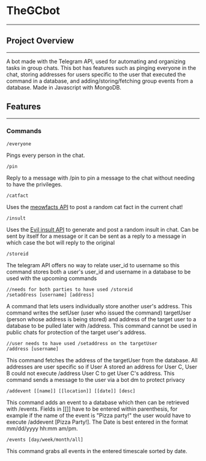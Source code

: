 # TheGCbot
---
## Project Overview
---
A bot made with the Telegram API, used for automating and organizing tasks in group chats. This bot has features such as pinging everyone in the chat, storing addresses for users specific to the user that executed the command in a database, and adding/storing/fetching group events from a database. Made in Javascript with MongoDB.
## Features
---
### Commands
    /everyone
Pings every person in the chat.


    /pin
Reply to a message with /pin to pin a message to the chat without needing to have the privileges.


    /catfact
Uses the [meowfacts API](https://github.com/wh-iterabb-it/meowfacts) to post a random cat fact in the current chat!


    /insult
Uses the [Evil insult API](https://evilinsult.com/) to generate and post a random insult in chat. Can be sent by itself for a message or it can be sent as a reply to a message in which case the bot will reply to the original


    /storeid
The telegram API offers no way to relate user_id to username so this command stores both a user's user_id and username in a database to be used with the upcoming commands


    //needs for both parties to have used /storeid
    /setaddress [username] [address]
A command that lets users individually store another user's address. This command writes the setUser (user who issued the command) targetUser (person whose address is being stored) and address of the target user to a database to be pulled later with /address. This command cannot be used in public chats for protection of the target user's address.


    //user needs to have used /setaddress on the targetUser
    /address [username]


This command fetches the address of the targetUser from the database. All addresses are user specific so if User A stored an address for User C, User B could not execute /address User C to get User C's address. This command sends a message to the user via a bot dm to protect privacy


    /addevent [[name]] [[location]] [[date]] [desc]

This command adds an event to a database which then can be retrieved with /events. Fields in [[]] have to be entered within parenthesis, for example if the name of the event is "Pizza party!" the user would have to execute /addevent [Pizza Party!]. The Date is best entered in the format mm/dd/yyyy hh:mm am/pm.

    /events [day/week/month/all]
    
This command grabs all events  in the entered timescale sorted by date.

